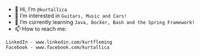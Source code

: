 - 👋 Hi, I’m `@kurtallica`
- 👀 I’m interested in `Guitars, Music and Cars!`
- 🌱 I’m currently learning `Java, Docker, Bash and the Spring Framework!`
- 📫 How to reach me:
```
LinkedIn - www.linkedin.com/kurtfleming
Facebook - www.facebook.com/kurtallica
```
